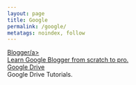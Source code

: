 ```yaml
---
layout: page
title: Google
permalink: /google/
metatags: noindex, follow
---
```

<div class="panel panel-success">
  <div class="panel-heading">
    <a class="panel-title" href="/blogger/">Blogger/a>
  </div>
	 <div class="panel-body">
		 Learn Google Blogger from scratch to pro.
	 </div>
</div>

<div class="panel panel-success">
  <div class="panel-heading">
    <a class="panel-title" href="/google/drive/">Google Drive</a>
  </div>
	 <div class="panel-body">
		Google Drive Tutorials.
	 </div>
</div>